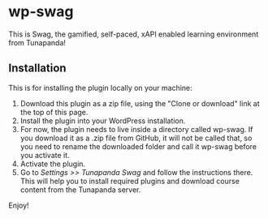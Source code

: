 # wp-swag

This is Swag, the gamified, self-paced, xAPI enabled learning environment from Tunapanda!

## Installation

This is for installing the plugin locally on your machine:

1. Download this plugin as a zip file, using the "Clone or download" link at the top of this page.
2. Install the plugin into your WordPress installation.
3. For now, the plugin needs to live inside a directory called wp-swag. If you download it as a .zip file from GitHub, it will not be called that, so you need to rename the downloaded folder and call it wp-swag before you activate it.
4. Activate the plugin.
5. Go to _Settings >> Tunapanda Swag_ and follow the instructions there. This will help you to install required plugins and download course content from the Tunapanda server.

Enjoy!
